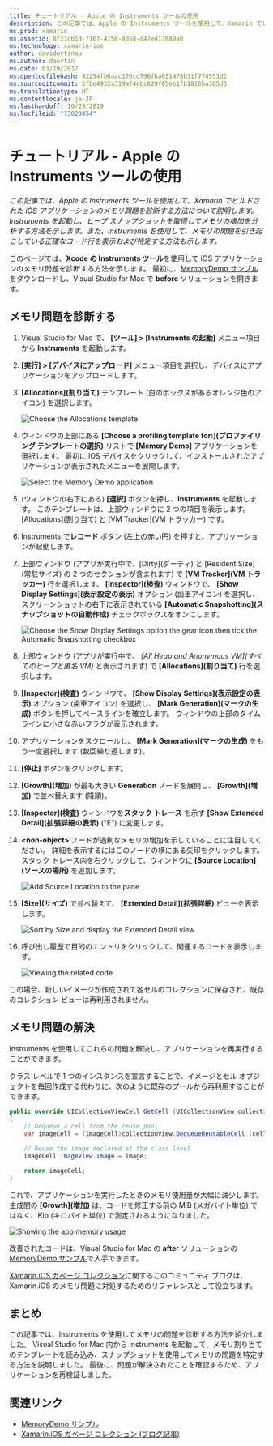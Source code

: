 ```yaml
---
title: チュートリアル - Apple の Instruments ツールの使用
description: この記事では、Apple の Instruments ツールを使用して、Xamarin でビルドされた iOS アプリケーションのメモリ問題を診断する方法について説明します。 Instruments を起動し、ヒープ スナップショットを取得してメモリの増加を分析する方法などを示します。
ms.prod: xamarin
ms.assetid: 8f21db1d-7107-4158-8058-d47e417689a0
ms.technology: xamarin-ios
author: davidortinau
ms.author: daortin
ms.date: 03/19/2017
ms.openlocfilehash: 41254fb6aac176cd796fba851478b31f774553d2
ms.sourcegitcommit: 2fbe4932a319af4ebc829f65eb1fb1816ba305d3
ms.translationtype: HT
ms.contentlocale: ja-JP
ms.lasthandoff: 10/29/2019
ms.locfileid: "73023454"
---
```

# <a name="walkthrough---using-apples-instruments-tool"></a>チュートリアル - Apple の Instruments ツールの使用

_この記事では、Apple の Instruments ツールを使用して、Xamarin でビルドされた iOS アプリケーションのメモリ問題を診断する方法について説明します。Instruments を起動し、ヒープ スナップショットを取得してメモリの増加を分析する方法を示します。また、Instruments を使用して、メモリの問題を引き起こしている正確なコード行を表示および特定する方法も示します。_

このページでは、**Xcode の Instruments ツール**を使用して iOS アプリケーションのメモリ問題を診断する方法を示します。
最初に、[MemoryDemo サンプル](https://docs.microsoft.com/samples/xamarin/ios-samples/profiling-memorydemo)をダウンロードし、Visual Studio for Mac で **before** ソリューションを開きます。

## <a name="diagnosing-the-memory-issues"></a>メモリ問題を診断する

1. Visual Studio for Mac で、 **[ツール] > [Instruments の起動]** メニュー項目から **Instruments** を起動します。
2. **[実行] > [デバイスにアップロード]** メニュー項目を選択し、デバイスにアプリケーションをアップロードします。
3. **[Allocations]\(割り当て\)** テンプレート (白のボックスがあるオレンジ色のアイコン) を選択します。

    ![](walkthrough-apples-instrument-images/00-allocations-tempate.png "Choose the Allocations template")

4. ウィンドウの上部にある **[Choose a profiling template for:]\(プロファイリング テンプレートの選択\)** リストで **[Memory Demo]** アプリケーションを選択します。 最初に iOS デバイスをクリックして、インストールされたアプリケーションが表示されたメニューを展開します。

    ![](walkthrough-apples-instrument-images/01-mem-demo.png "Select the Memory Demo application")

5. (ウィンドウの右下にある) **[選択]** ボタンを押し、**Instruments** を起動します。 このテンプレートは、上部ウィンドウに 2 つの項目を表示します。[Allocations]\(割り当て\) と [VM Tracker]\(VM トラッカー\) です。

6. Instruments で**レコード** ボタン (左上の赤い円) を押すと、アプリケーションが起動します。

7. 上部ウィンドウ (アプリが実行中で、[Dirty]\(ダーティ\) と [Resident Size]\(常駐サイズ\) の 2 つのセクションが含まれます) で **[VM Tracker]\(VM トラッカー\)** 行を選択します。 **[Inspector]\(検査\)** ウィンドウで、 **[Show Display Settings]\(表示設定の表示\)** オプション (歯車アイコン) を選択し、スクリーンショットの右下に表示されている **[Automatic Snapshotting]\(スナップショットの自動作成\)** チェックボックスをオンにします。

    ![](walkthrough-apples-instrument-images/02-auto-snapshot.png "Choose the Show Display Settings option the gear icon then tick the Automatic Snapshotting checkbox")

8. 上部ウィンドウ (アプリが実行中で、 *[All Heap and Anonymous VM]\(すべてのヒープと匿名 VM\)* と表示されます) で **[Allocations]\(割り当て\)** 行を選択します。
9. **[Inspector]\(検査\)** ウィンドウで、 **[Show Display Settings]\(表示設定の表示\)** オプション (歯車アイコン) を選択し、 **[Mark Generation]\(マークの生成\)** ボタンを押してベースラインを確立します。 ウィンドウの上部のタイムラインに小さな赤いフラグが表示されます。
10. アプリケーションをスクロールし、 **[Mark Generation]\(マークの生成\)** をもう一度選択します (数回繰り返します)。
11. **[停止]** ボタンをクリックします。
12. **[Growth]\(増加\)** が最も大きい **Generation** ノードを展開し、 **[Growth]\(増加\)** で並べ替えます (降順)。
13. **[Inspector]\(検査\)** ウィンドウを**スタック トレース** を示す **[Show Extended Detail]\(拡張詳細の表示\)** ("E") に変更します。

14. **&lt;non-object>** ノードが過剰なメモリの増加を示していることに注目してください。 詳細を表示するにはこのノードの横にある矢印をクリックします。スタック トレース内を右クリックして、ウィンドウに **[Source Location]\(ソースの場所\)** を追加します。

    ![](walkthrough-apples-instrument-images/03-mem-growth.png "Add Source Location to the pane")

15. **[Size]\(サイズ\)** で並べ替えて、 **[Extended Detail]\(拡張詳細\)** ビューを表示します。

    ![](walkthrough-apples-instrument-images/04-extended-detail.png "Sort by Size and display the  Extended Detail view")

16. 呼び出し履歴で目的のエントリをクリックして、関連するコードを表示します。

    ![](walkthrough-apples-instrument-images/05-related-code.png "Viewing the related code")

この場合、新しいイメージが作成されて各セルのコレクションに保存され、既存のコレクション ビューは再利用されません。

## <a name="resolving-the-memory-issues"></a>メモリ問題の解決

Instruments を使用してこれらの問題を解決し、アプリケーションを再実行することができます。

クラス レベルで 1 つのインスタンスを宣言することで、イメージとセル オブジェクトを毎回作成する代わりに、次のように既存のプールから再利用することができます。

```csharp
public override UICollectionViewCell GetCell (UICollectionView collectionView, NSIndexPath indexPath)
{
    // Dequeue a cell from the reuse pool
    var imageCell = (ImageCell)collectionView.DequeueReusableCell (cellId, indexPath);

    // Reuse the image declared at the class level
    imageCell.ImageView.Image = image;

    return imageCell;
}
```

これで、アプリケーションを実行したときのメモリ使用量が大幅に減少します。生成間の **[Growth]\(増加\)** は、コードを修正する前の MiB (メガバイト単位) ではなく、Kib (キロバイト単位) で測定されるようになりました。

![](walkthrough-apples-instrument-images/06-reduced-memory.png "Showing the app memory usage")

改善されたコードは、Visual Studio for Mac の **after** ソリューションの [MemoryDemo サンプル](https://docs.microsoft.com/samples/xamarin/ios-samples/profiling-memorydemo)で入手できます。

[Xamarin.iOS ガベージ コレクション](https://c-sharx.net/2015-04-27-xamarin-ios-the-garbage-collector-and-me/)に関するこのコミュニティ ブログは、Xamarin.iOS のメモリ問題に対処するためのリファレンスとして役立ちます。

## <a name="summary"></a>まとめ

この記事では、Instruments を使用してメモリの問題を診断する方法を紹介しました。
Visual Studio for Mac 内から Instruments を起動して、メモリ割り当てのテンプレートを読み込み、スナップショットを使用してメモリの問題を特定する方法を説明しました。
最後に、問題が解決されたことを確認するため、アプリケーションを再検証しました。

## <a name="related-links"></a>関連リンク

- [MemoryDemo サンプル](https://docs.microsoft.com/samples/xamarin/ios-samples/profiling-memorydemo)
- [Xamarin.iOS ガベージ コレクション (ブログ記事)](https://c-sharx.net/2015-04-27-xamarin-ios-the-garbage-collector-and-me/)
